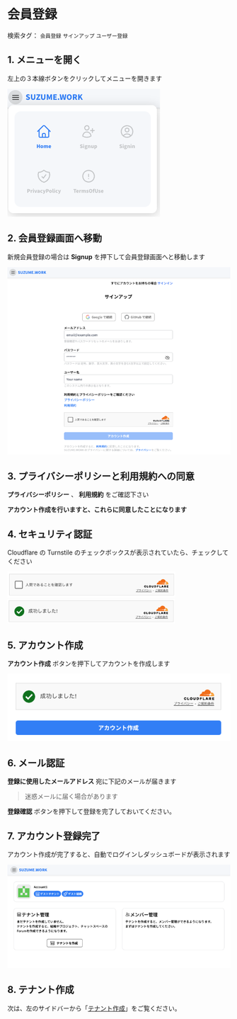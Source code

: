 # 会員登録

検索タグ： `会員登録` `サインアップ` `ユーザー登録`

## 1. メニューを開く

左上の３本線ボタンをクリックしてメニューを開きます

![](../img/menu_of_guest.png)

## 2. 会員登録画面へ移動

新規会員登録の場合は **Signup** を押下して会員登録画面へと移動します

![](../img/signup_page.png)

## 3. プライバシーポリシーと利用規約への同意

**プライバシーポリシー** 、 **利用規約** をご確認下さい

**アカウント作成を行いますと、これらに同意したことになります**

## 4. セキュリティ認証

Cloudflare の Turnstile のチェックボックスが表示されていたら、チェックしてください

![](../img/cloudfrale_trunstile_off.png)
![](../img/cloudfrale_trunstile_on.png)

## 5. アカウント作成

**アカウント作成** ボタンを押下してアカウントを作成します

![](../img/signiup_send.png)

## 6. メール認証

**登録に使用したメールアドレス** 宛に下記のメールが届きます

> 迷惑メールに届く場合があります

[](../img/veriy_email.png)

**登録確認** ボタンを押下して登録を完了しておいてください。

## 7. アカウント登録完了

アカウント作成が完了すると、自動でログインしダッシュボードが表示されます

![](../img/dashboard.png)

## 8. テナント作成

次は、左のサイドバーから「[テナント作成](page/01_tenant_01.md)」をご覧ください。
